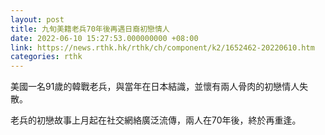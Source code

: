 ```yaml
---
layout: post
title: 九旬美籍老兵70年後再遇日裔初戀情人
date: 2022-06-10 15:27:53.000000000 +08:00
link: https://news.rthk.hk/rthk/ch/component/k2/1652462-20220610.htm
categories: rthk
---
```


美國一名91歲的韓戰老兵，與當年在日本結識，並懷有兩人骨肉的初戀情人失散。

老兵的初戀故事上月起在社交網絡廣泛流傳，兩人在70年後，終於再重逢。
